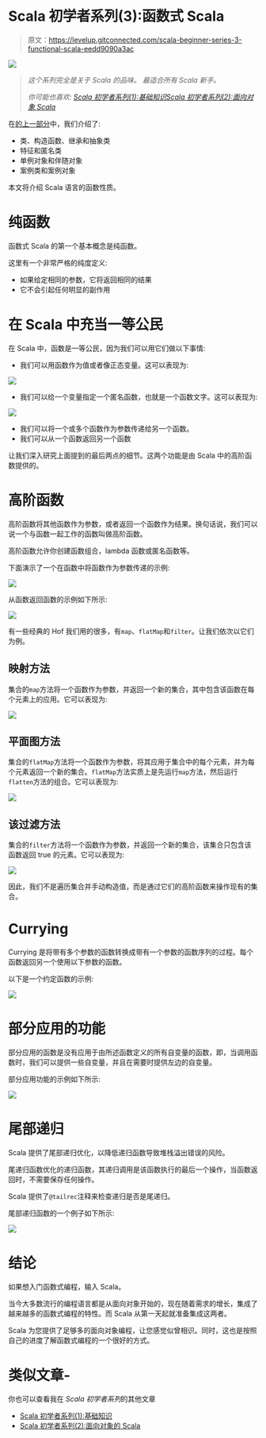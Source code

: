 # Scala 初学者系列(3):函数式 Scala

> 原文：<https://levelup.gitconnected.com/scala-beginner-series-3-functional-scala-eedd9090a3ac>

![](img/4deadaf8dfa988e3986864cbcc14a2a5.png)

> *这个系列完全是关于 Scala 的品味。
> 最适合所有 Scala 新手。*
> 
> *你可能也喜欢:* [*Scala 初学者系列(1):基础知识*](/scala-beginner-series-1-basics-d1dae1f3458d)[*Scala 初学者系列(2):面向对象 Scala*](/scala-beginner-series-2-object-oriented-scala-4e2496ec2e9f)

在[的上一部分](/scala-beginner-series-2-object-oriented-scala-4e2496ec2e9f)中，我们介绍了:

*   类、构造函数、继承和抽象类
*   特征和匿名类
*   单例对象和伴随对象
*   案例类和案例对象

本文将介绍 Scala 语言的函数性质。

# 纯函数

函数式 Scala 的第一个基本概念是纯函数。

这里有一个非常严格的纯度定义:

*   如果给定相同的参数，它将返回相同的结果
*   它不会引起任何明显的副作用

# 在 Scala 中充当一等公民

在 Scala 中，函数是一等公民，因为我们可以用它们做以下事情:

*   我们可以用函数作为值或者像正态变量。这可以表现为:

![](img/ca659de0f487c36c0fc25aa2b1261ca5.png)

*   我们可以给一个变量指定一个匿名函数，也就是一个函数文字。这可以表现为:

![](img/287ae3cb9b5327b85702c1f628c27a60.png)

*   我们可以将一个或多个函数作为参数传递给另一个函数。
*   我们可以从一个函数返回另一个函数

让我们深入研究上面提到的最后两点的细节。这两个功能是由 Scala 中的高阶函数提供的。

# 高阶函数

高阶函数将其他函数作为参数，或者返回一个函数作为结果。换句话说，我们可以说一个与函数一起工作的函数叫做高阶函数。

高阶函数允许你创建函数组合，lambda 函数或匿名函数等。

下面演示了一个在函数中将函数作为参数传递的示例:

![](img/dfeb045bf8da121bf7f54fb211e874bb.png)

从函数返回函数的示例如下所示:

![](img/040186ecb277778f448774633af50ff9.png)

有一些经典的 Hof 我们用的很多，有`map`、`flatMap`和`filter`。让我们依次以它们为例。

## 映射方法

集合的`map`方法将一个函数作为参数，并返回一个新的集合，其中包含该函数在每个元素上的应用。它可以表现为:

![](img/3c289ceb47038ec48847e8339d2093ba.png)

## 平面图方法

集合的`flatMap`方法将一个函数作为参数，将其应用于集合中的每个元素，并为每个元素返回一个新的集合。`flatMap`方法实质上是先运行`map`方法，然后运行`flatten`方法的组合。它可以表现为:

![](img/ba940b2b4ea1da77c79a896a26259b21.png)

## 该过滤方法

集合的`filter`方法将一个函数作为参数，并返回一个新的集合，该集合只包含该函数返回 true 的元素。它可以表现为:

![](img/e8ac47ffc3ef0628f376a41b99c5cc3a.png)

因此，我们不是遍历集合并手动构造值，而是通过它们的高阶函数来操作现有的集合。

# Currying

Currying 是将带有多个参数的函数转换成带有一个参数的函数序列的过程。每个函数返回另一个使用以下参数的函数。

以下是一个约定函数的示例:

![](img/63ee03cca39b0ebe7ed431b95aebaf10.png)

# 部分应用的功能

部分应用的函数是没有应用于由所述函数定义的所有自变量的函数，即，当调用函数时，我们可以提供一些自变量，并且在需要时提供左边的自变量。

部分应用功能的示例如下所示:

![](img/ba0f8720cf70b4a8cdc18dfbc85ab149.png)

# 尾部递归

Scala 提供了尾部递归优化，以降低递归函数导致堆栈溢出错误的风险。

尾递归函数优化的递归函数，其递归调用是该函数执行的最后一个操作，当函数返回时，不需要保存任何操作。

Scala 提供了`@tailrec`注释来检查递归是否是尾递归。

尾部递归函数的一个例子如下所示:

![](img/9774c7bd11b6eddf50fb2ef089243771.png)

# 结论

如果想入门函数式编程，输入 Scala。

当今大多数流行的编程语言都是从面向对象开始的，现在随着需求的增长，集成了越来越多的函数式编程的特性。而 Scala 从第一天起就准备集成这两者。

Scala 为您提供了足够多的面向对象编程，让您感觉似曾相识。同时，这也是按照自己的进度了解函数式编程的一个很好的方式。

# 类似文章-

你也可以查看我在 *Scala 初学者系列*的其他文章

*   [Scala 初学者系列(1):基础知识](/scala-beginner-series-1-basics-d1dae1f3458d)
*   [Scala 初学者系列(2):面向对象的 Scala](/scala-beginner-series-2-object-oriented-scala-4e2496ec2e9f)